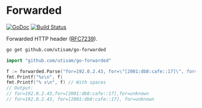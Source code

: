 # Forwarded

[![GoDoc](https://godoc.org/github.com/utisam/go-forwarded?status.svg)](https://godoc.org/github.com/utisam/go-forwarded)
[![Build Status](https://travis-ci.com/utisam/go-forwarded.svg?branch=master)](https://travis-ci.com/utisam/go-forwarded)

Forwarded HTTP header ([RFC7239](https://tools.ietf.org/html/rfc7239)).

```sh
go get github.com/utisam/go-forwarded
```

```go
import "github.com/utisam/go-forwarded"

f := forwarded.Parse("for=192.0.2.43, for=\"[2001:db8:cafe::17]\", for=unknown")
fmt.Printf("%s\n", f)
fmt.Printf("% s\n", f) // With spaces
// Output:
// for=192.0.2.43,for=[2001:db8:cafe::17],for=unknown
// for=192.0.2.43, for=[2001:db8:cafe::17], for=unknown
```
